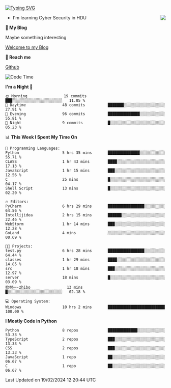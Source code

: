[![Typing SVG](https://readme-typing-svg.herokuapp.com?font=Fira+Code&pause=1000&random=false&width=450&height=60&lines=Hello+%F0%9F%91%8B%F0%9F%8F%BB;I'm+JBNRZ)](https://git.io/typing-svg)

<a href="#">
  <img align="right" src="https://github-readme-stats.vercel.app/api?username=JBNRZ&show_icons=true&bg_color=15,f2f7fd,E0EAFC" />
</a>

- I'm learning Cyber Security in HDU

 **🌱 My Blog**

Maybe something interesting

[Welcome to my Blog](https://jbnrz.com.cn/)

 **💬 Reach me** 

[Github](https://github.com/JBNRZ)


<!--START_SECTION:waka-->
![Code Time](http://img.shields.io/badge/Code%20Time-329%20hrs%2041%20mins-blue)

**I'm a Night 🦉** 

```text
🌞 Morning                19 commits          ███░░░░░░░░░░░░░░░░░░░░░░   11.05 % 
🌆 Daytime                48 commits          ███████░░░░░░░░░░░░░░░░░░   27.91 % 
🌃 Evening                96 commits          ██████████████░░░░░░░░░░░   55.81 % 
🌙 Night                  9 commits           █░░░░░░░░░░░░░░░░░░░░░░░░   05.23 % 
```


📊 **This Week I Spent My Time On** 

```text
💬 Programming Languages: 
Python                   5 hrs 35 mins       ██████████████░░░░░░░░░░░   55.71 % 
CLASS                    1 hr 43 mins        ████░░░░░░░░░░░░░░░░░░░░░   17.13 % 
JavaScript               1 hr 15 mins        ███░░░░░░░░░░░░░░░░░░░░░░   12.56 % 
C                        25 mins             █░░░░░░░░░░░░░░░░░░░░░░░░   04.17 % 
Shell Script             13 mins             █░░░░░░░░░░░░░░░░░░░░░░░░   02.20 % 

🔥 Editors: 
PyCharm                  6 hrs 29 mins       ████████████████░░░░░░░░░   64.56 % 
Intellijidea             2 hrs 15 mins       ██████░░░░░░░░░░░░░░░░░░░   22.46 % 
WebStorm                 1 hr 14 mins        ███░░░░░░░░░░░░░░░░░░░░░░   12.28 % 
GoLand                   4 mins              ░░░░░░░░░░░░░░░░░░░░░░░░░   00.69 % 

🐱‍💻 Projects: 
test.py                  6 hrs 28 mins       ████████████████░░░░░░░░░   64.44 % 
classes                  1 hr 29 mins        ████░░░░░░░░░░░░░░░░░░░░░   14.85 % 
src                      1 hr 18 mins        ███░░░░░░░░░░░░░░░░░░░░░░   12.97 % 
server                   18 mins             █░░░░░░░░░░░░░░░░░░░░░░░░   03.09 % 
检材一-zhibo                13 mins             █░░░░░░░░░░░░░░░░░░░░░░░░   02.18 % 

💻 Operating System: 
Windows                  10 hrs 2 mins       █████████████████████████   100.00 % 
```

**I Mostly Code in Python** 

```text
Python                   8 repos             █████████████░░░░░░░░░░░░   53.33 % 
TypeScript               2 repos             ███░░░░░░░░░░░░░░░░░░░░░░   13.33 % 
CSS                      2 repos             ███░░░░░░░░░░░░░░░░░░░░░░   13.33 % 
JavaScript               1 repo              ██░░░░░░░░░░░░░░░░░░░░░░░   06.67 % 
C                        1 repo              ██░░░░░░░░░░░░░░░░░░░░░░░   06.67 % 
```




 Last Updated on 19/02/2024 12:20:44 UTC
<!--END_SECTION:waka-->
